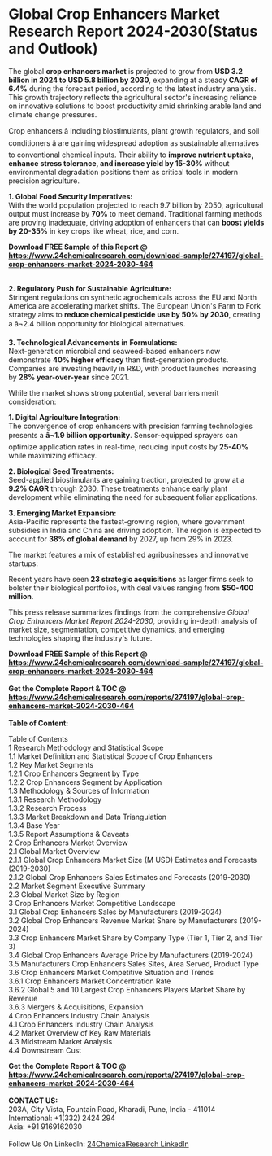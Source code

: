 <h1>Global Crop Enhancers Market Research Report 2024-2030(Status and Outlook)</h1><p>The global <strong>crop enhancers market</strong> is projected to grow from <strong>USD 3.2 billion in 2024 to USD 5.8 billion by 2030</strong>, expanding at a steady <strong>CAGR of 6.4%</strong> during the forecast period, according to the latest industry analysis. This growth trajectory reflects the agricultural sector's increasing reliance on innovative solutions to boost productivity amid shrinking arable land and climate change pressures.</p><p>Crop enhancers â including biostimulants, plant growth regulators, and soil conditioners â are gaining widespread adoption as sustainable alternatives to conventional chemical inputs. Their ability to <strong>improve nutrient uptake, enhance stress tolerance, and increase yield by 15-30%</strong> without environmental degradation positions them as critical tools in modern precision agriculture.</p><p><strong>1. Global Food Security Imperatives:</strong><br>
With the world population projected to reach 9.7 billion by 2050, agricultural output must increase by <strong>70%</strong> to meet demand. Traditional farming methods are proving inadequate, driving adoption of enhancers that can <strong>boost yields by 20-35%</strong> in key crops like wheat, rice, and corn.</p><div><b>Download FREE Sample of this Report @ 
            <a href="https://www.24chemicalresearch.com/download-sample/274197/global-crop-enhancers-market-2024-2030-464">
            https://www.24chemicalresearch.com/download-sample/274197/global-crop-enhancers-market-2024-2030-464</a></b></div><br><p><strong>2. Regulatory Push for Sustainable Agriculture:</strong><br>
Stringent regulations on synthetic agrochemicals across the EU and North America are accelerating market shifts. The European Union's Farm to Fork strategy aims to <strong>reduce chemical pesticide use by 50% by 2030</strong>, creating a â¬2.4 billion opportunity for biological alternatives.</p><p><strong>3. Technological Advancements in Formulations:</strong><br>
Next-generation microbial and seaweed-based enhancers now demonstrate <strong>40% higher efficacy</strong> than first-generation products. Companies are investing heavily in R&amp;D, with product launches increasing by <strong>28% year-over-year</strong> since 2021.</p><p>While the market shows strong potential, several barriers merit consideration:</p><p><strong>1. Digital Agriculture Integration:</strong><br>
The convergence of crop enhancers with precision farming technologies presents a <strong>â¬1.9 billion opportunity</strong>. Sensor-equipped sprayers can optimize application rates in real-time, reducing input costs by <strong>25-40%</strong> while maximizing efficacy.</p><p><strong>2. Biological Seed Treatments:</strong><br>
Seed-applied biostimulants are gaining traction, projected to grow at a <strong>9.2% CAGR</strong> through 2030. These treatments enhance early plant development while eliminating the need for subsequent foliar applications.</p><p><strong>3. Emerging Market Expansion:</strong><br>
Asia-Pacific represents the fastest-growing region, where government subsidies in India and China are driving adoption. The region is expected to account for <strong>38% of global demand</strong> by 2027, up from 29% in 2023.</p><p>The market features a mix of established agribusinesses and innovative startups:</p><p>Recent years have seen <strong>23 strategic acquisitions</strong> as larger firms seek to bolster their biological portfolios, with deal values ranging from <strong>$50-400 million</strong>.</p><p>This press release summarizes findings from the comprehensive <em>Global Crop Enhancers Market Report 2024-2030</em>, providing in-depth analysis of market size, segmentation, competitive dynamics, and emerging technologies shaping the industry's future.</p><div><b>Download FREE Sample of this Report @ 
            <a href="https://www.24chemicalresearch.com/download-sample/274197/global-crop-enhancers-market-2024-2030-464">
            https://www.24chemicalresearch.com/download-sample/274197/global-crop-enhancers-market-2024-2030-464</a></b></div><br><div><b>Get the Complete Report & TOC @ 
            <a href="https://www.24chemicalresearch.com/reports/274197/global-crop-enhancers-market-2024-2030-464">
            https://www.24chemicalresearch.com/reports/274197/global-crop-enhancers-market-2024-2030-464</a></b></div><br>
            <b>Table of Content:</b><p>Table of Contents<br />
1 Research Methodology and Statistical Scope<br />
1.1 Market Definition and Statistical Scope of Crop Enhancers<br />
1.2 Key Market Segments<br />
1.2.1 Crop Enhancers Segment by Type<br />
1.2.2 Crop Enhancers Segment by Application<br />
1.3 Methodology & Sources of Information<br />
1.3.1 Research Methodology<br />
1.3.2 Research Process<br />
1.3.3 Market Breakdown and Data Triangulation<br />
1.3.4 Base Year<br />
1.3.5 Report Assumptions & Caveats<br />
2 Crop Enhancers Market Overview<br />
2.1 Global Market Overview<br />
2.1.1 Global Crop Enhancers Market Size (M USD) Estimates and Forecasts (2019-2030)<br />
2.1.2 Global Crop Enhancers Sales Estimates and Forecasts (2019-2030)<br />
2.2 Market Segment Executive Summary<br />
2.3 Global Market Size by Region<br />
3 Crop Enhancers Market Competitive Landscape<br />
3.1 Global Crop Enhancers Sales by Manufacturers (2019-2024)<br />
3.2 Global Crop Enhancers Revenue Market Share by Manufacturers (2019-2024)<br />
3.3 Crop Enhancers Market Share by Company Type (Tier 1, Tier 2, and Tier 3)<br />
3.4 Global Crop Enhancers Average Price by Manufacturers (2019-2024)<br />
3.5 Manufacturers Crop Enhancers Sales Sites, Area Served, Product Type<br />
3.6 Crop Enhancers Market Competitive Situation and Trends<br />
3.6.1 Crop Enhancers Market Concentration Rate<br />
3.6.2 Global 5 and 10 Largest Crop Enhancers Players Market Share by Revenue<br />
3.6.3 Mergers & Acquisitions, Expansion<br />
4 Crop Enhancers Industry Chain Analysis<br />
4.1 Crop Enhancers Industry Chain Analysis<br />
4.2 Market Overview of Key Raw Materials<br />
4.3 Midstream Market Analysis<br />
4.4 Downstream Cust</p><div><b>Get the Complete Report & TOC @ 
            <a href="https://www.24chemicalresearch.com/reports/274197/global-crop-enhancers-market-2024-2030-464">
            https://www.24chemicalresearch.com/reports/274197/global-crop-enhancers-market-2024-2030-464</a></b></div><br><b>CONTACT US:</b><br>
            203A, City Vista, Fountain Road, Kharadi, Pune, India - 411014<br>
            International: +1(332) 2424 294<br>
            Asia: +91 9169162030 <br><br>
            Follow Us On LinkedIn: <a href="https://www.linkedin.com/company/24chemicalresearch/">24ChemicalResearch LinkedIn</a>